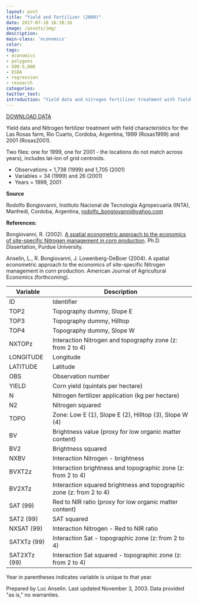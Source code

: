```yaml
---
layout: post
title: "Yield and Fertilizer (2000)"
date: 2017-07-18 16:10:16
image: /assets/img/
description:
main-class: 'economics'
color:
tags:
- economics
- polygons
- 500-5,000
- ESDA
- regression
- research
categories:
twitter_text:
introduction: "Yield data and nitrogen fertilizer treatment with field characteristics for the Las Rosas farm, Argentina, (1999, 2001)."
---
```


[DOWNLOAD DATA](../data/lasrosas.zip)


Yield data and Nitrogen fertilizer treatment with field characteristics for the Las Rosas farm, Rio Cuarto, Cordoba, Argentina, 1999 (Rosas1999) and 2001 (Rosas2001).

Two files: one for 1999, one for 2001 - the locations do not match across years), includes lat-lon of grid centroids.

* Observations = 1,738 (1999) and 1,705 (2001)
* Variables = 34 (1999) and 26 (2001)
* Years = 1999, 2001

**Source**

Rodolfo Bongiovanni, Instituto Nacional de Tecnologia Agropecuaria (INTA), Manfredi, Cordoba, Argentina, [rodolfo\_bongiovanni@yahoo.com](mailto:rodolfo_bongiovanni@yahoo.com)

**References:** 

Bongiovanni, R. (2002). [A spatial econometric approach to the economics of site-specific Nitrogen management in corn production](http://www.agricultaredeprecision.org/analecon/Bongiovanni/PhDThesis.zip). Ph.D. Dissertation, Purdue University.

Anselin, L., R. Bongiovanni, J. Lowenberg-DeBoer (2004). A spatial econometric approach to the economics of site-specific Nitrogen management in corn production. American Journal of Agricultural Economics (forthcoming).


|**Variable**|**Description**|
|---|---|
|	ID	|	Identifier	|
|	TOP2	|	Topography dummy, Slope E	|
|	TOP3	|	Topography dummy, Hilltop	|
|	TOP4	|	Topography dummy, Slope W	|
|	NXTOPz	|	Interaction Nitrogen and topography zone (z: from 2 to 4)	|
|	LONGITUDE	|	Longitude	|
|	LATITUDE	|	Latitude	|
|	OBS	|	Observation number	|
|	YIELD	|	Corn yield (quintals per hectare)	|
|	N	|	Nitrogen fertilizer application (kg per hectare)	|
|	N2	|	Nitrogen squared	|
|	TOPO	|	Zone: Low E (1), Slope E (2), Hilltop (3), Slope W (4)	|
|	BV	|	Brightness value (proxy for low organic matter content)	|
|	BV2	|	Brightness squared	|
|	NXBV	|	Interaction Nitrogen - brightness	|
|	BVXT2z	|	Interaction brightness and topographic zone (z: from 2 to 4)	|
|	BV2XTz 	|	Interaction squared brightness and topographic zone (z: from 2 to 4) 	|
|	SAT (99)	|	Red to NIR ratio (proxy for low organic matter content)	|
|	SAT2 (99)	|	SAT squared	|
|	NXSAT (99)	|	Interaction Nitrogen - Red to NIR ratio	|
|	SATXTz (99)	|	Interaction Sat - topographic zone (z: from 2 to 4)	|
|	SAT2XTz (99)	|	Interaction Sat squared - topographic zone (z: from 2 to 4)	|

Year in parentheses indicates variable is unique to that year.

Prepared by Luc Anselin. Last updated November 3, 2003. Data provided "as is," no warranties.
